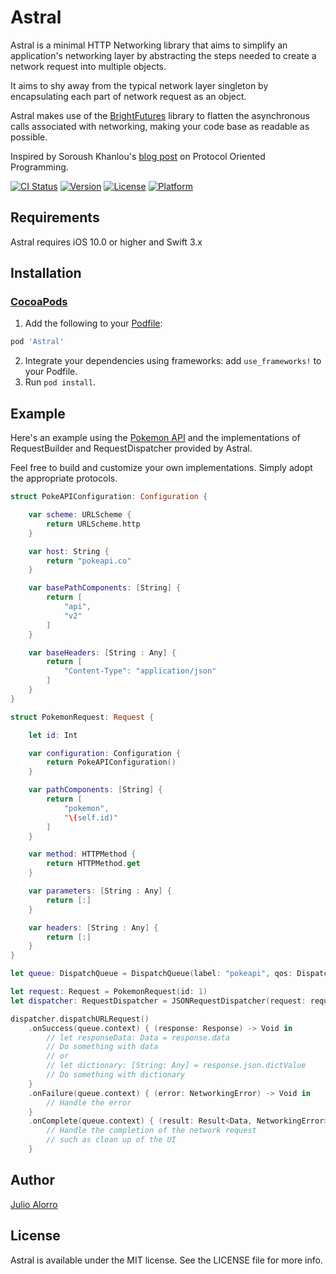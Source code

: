 # Astral
Astral is a minimal HTTP Networking library that aims to simplify an application's networking layer by abstracting
the steps needed to create a network request into multiple objects.

It aims to shy away from the typical network layer singleton by encapsulating each part of network request as an object.

Astral makes use of the [BrightFutures](https://github.com/Thomvis/BrightFutures) library to flatten the asynchronous calls
associated with networking, making your code base as readable as possible.

Inspired by Soroush Khanlou's [blog post](http://khanlou.com/2016/05/protocol-oriented-programming/) on Protocol Oriented 
Programming.

[![CI Status](http://img.shields.io/travis/hooliooo/Astral.svg?style=flat)](https://travis-ci.org/hooliooo/Astral)
[![Version](https://img.shields.io/cocoapods/v/Astral.svg?style=flat)](http://cocoapods.org/pods/Astral)
[![License](https://img.shields.io/cocoapods/l/Astral.svg?style=flat)](http://cocoapods.org/pods/Astral)
[![Platform](https://img.shields.io/cocoapods/p/Astral.svg?style=flat)](http://cocoapods.org/pods/Astral)

## Requirements

Astral requires iOS 10.0 or higher and Swift 3.x

## Installation
### [CocoaPods](http://cocoapods.org/)

1. Add the following to your [Podfile](http://guides.cocoapods.org/using/the-podfile.html):

```ruby
pod 'Astral'
```
2. Integrate your dependencies using frameworks: add `use_frameworks!` to your Podfile. 
3. Run `pod install`.

## Example
Here's an example using the [Pokemon API](http://pokeapi.co) and the implementations of RequestBuilder and RequestDispatcher
provided by Astral.

Feel free to build and customize your own implementations. Simply adopt the appropriate protocols.

```swift
struct PokeAPIConfiguration: Configuration {

    var scheme: URLScheme {
        return URLScheme.http
    }

    var host: String {
        return "pokeapi.co"
    }

    var basePathComponents: [String] {
        return [
            "api",
            "v2"
        ]
    }

    var baseHeaders: [String : Any] {
        return [
            "Content-Type": "application/json"
        ]
    }
}
```

```swift
struct PokemonRequest: Request {

    let id: Int

    var configuration: Configuration {
        return PokeAPIConfiguration()
    }

    var pathComponents: [String] {
        return [    
            "pokemon",
            "\(self.id)"
        ]
    }

    var method: HTTPMethod {
        return HTTPMethod.get
    }

    var parameters: [String : Any] {
        return [:]
    }

    var headers: [String : Any] {
        return [:]
    }
}
```

```swift
let queue: DispatchQueue = DispatchQueue(label: "pokeapi", qos: DispatchQoS.utility, attributes: [DispatchQueue.Attributes.concurrent])

let request: Request = PokemonRequest(id: 1)
let dispatcher: RequestDispatcher = JSONRequestDispatcher(request: request)

dispatcher.dispatchURLRequest()
    .onSuccess(queue.context) { (response: Response) -> Void in
        // let responseData: Data = response.data
        // Do something with data
        // or
        // let dictionary: [String: Any] = response.json.dictValue
        // Do something with dictionary
    }
    .onFailure(queue.context) { (error: NetworkingError) -> Void in
        // Handle the error
    }
    .onComplete(queue.context) { (result: Result<Data, NetworkingError>) -> Void in
        // Handle the completion of the network request
        // such as clean up of the UI
    }
```

## Author

[Julio Alorro](https://twitter.com/Hooliooo)

## License

Astral is available under the MIT license. See the LICENSE file for more info.

